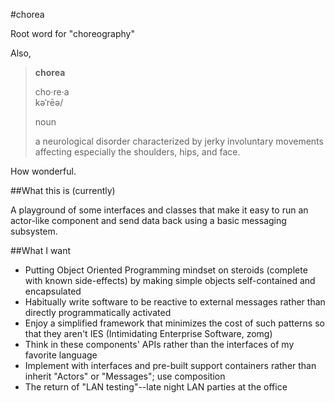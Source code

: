 #chorea

Root word for "choreography"

Also,

>**chorea**
>
> cho&#183;re&#183;a<br />k&#601;&#712;r&#275;&#601;/
>
> noun
>
> a neurological disorder characterized by jerky involuntary movements affecting especially the shoulders, hips, and face.


How wonderful.

##What this is (currently)

A playground of some interfaces and classes that make it easy to run an actor-like component and send data back using a basic messaging subsystem.

##What I want

* Putting Object Oriented Programming mindset on steroids (complete with known side-effects) by making simple objects self-contained and encapsulated
* Habitually write software to be reactive to external messages rather than directly programmatically activated
* Enjoy a simplified framework that minimizes the cost of such patterns so that they aren't IES (Intimidating Enterprise Software, zomg)
* Think in these components' APIs rather than the interfaces of my favorite language
* Implement with interfaces and pre-built support containers rather than inherit "Actors" or "Messages"; use composition
* The return of "LAN testing"--late night LAN parties at the office
